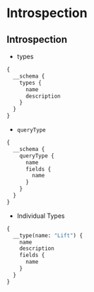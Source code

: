 # Introspection

## Introspection

- types

```graphql
{
  __schema {
    types {
      name
      description
    }
  }
}
```

- `queryType`

```graphql
{
  __schema {
    queryType {
      name
      fields {
        name
      }
    }
  }
}
```

- Individual Types

```graphql
{
  __type(name: "Lift") {
    name
    description
    fields {
      name
    }
  }
}
```
